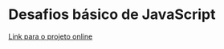 # Desafios básico de JavaScript

[Link para o projeto online](https://fernando-n.github.io/desafio-js-basico-dev-quest/)

